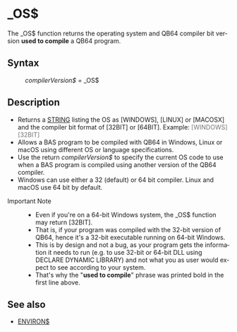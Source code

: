 <style>pre.codeide, pre.outputfixed, .outputcrt0 { background-color: #000 !important; color: #FFF !important; }</style><!DOCTYPE html>
<html class="client-nojs" dir="ltr" lang="en">
<head>
<title>_OS$ - QB64 Phoenix Edition Wiki</title>
</head>
<body class="mediawiki ltr sitedir-ltr mw-hide-empty-elt ns-0 ns-subject page-OS rootpage-OS skin-vector action-view skin-vector-legacy vector-feature-language-in-header-enabled vector-feature-language-in-main-page-header-disabled vector-feature-language-alert-in-sidebar-disabled vector-feature-sticky-header-disabled vector-feature-sticky-header-edit-disabled vector-feature-table-of-contents-disabled vector-feature-visual-enhancement-next-disabled">
<div class="mw-body" id="content" role="main">
<a id="top"></a>
<h1 class="firstHeading mw-first-heading" id="firstHeading">_OS$</h1>
<div class="vector-body" id="bodyContent">
<div class="mw-body-content mw-content-ltr" dir="ltr" id="mw-content-text" lang="en"><div class="mw-parser-output"><p>The <a class="mw-selflink selflink">_OS$</a> function returns the operating system and QB64 compiler bit version <b>used to compile</b> a QB64 program.
</p>
<h2><span class="mw-headline" id="Syntax">Syntax</span></h2>
<dl><dd><i>compilerVersion$</i> = <a class="mw-selflink selflink">_OS$</a></dd></dl>
<p>
</p>
<h2><span class="mw-headline" id="Description">Description</span></h2>
<ul><li>Returns a <a href="STRING" title="STRING">STRING</a> listing the OS as [WINDOWS], [LINUX] or [MACOSX] and the compiler bit format of [32BIT] or [64BIT]. Example: <span style="color:#777777;">[WINDOWS][32BIT]</span></li>
<li>Allows a BAS program to be compiled with QB64 in Windows, Linux or macOS using different OS or language specifications.</li>
<li>Use the return <i>compilerVersion$</i> to specify the current OS code to use when a BAS program is compiled using another version of the QB64 compiler.</li>
<li>Windows can use either a 32 (default) or 64 bit compiler. Linux and macOS use 64 bit by default.</li></ul>
<dl><dt>Important Note</dt>
<dd><ul><li>Even if you're on a 64-bit Windows system, the <a class="mw-selflink selflink">_OS$</a> function may return [32BIT].</li>
<li>That is, if your program was compiled with the 32-bit version of QB64, hence it's a 32-bit executable running on 64-bit Windows.</li>
<li>This is by design and not a bug, as your program gets the information it needs to run (e.g. to use 32-bit or 64-bit DLL using DECLARE DYNAMIC LIBRARY) and not what you as user would expect to see according to your system.</li>
<li>That's why the "<b>used to compile</b>" phrase was printed bold in the first line above.</li></ul></dd></dl>
<p>
</p>
<h2><span class="mw-headline" id="See_also">See also</span></h2>
<ul><li><a href="ENVIRON$" title="ENVIRON$">ENVIRON$</a></li></ul>
<p>
</p>
<!-- 
NewPP limit report
Cached time: 20240715062421
Cache expiry: 86400
Reduced expiry: false
Complications: [show‐toc]
CPU time usage: 0.020 seconds
Real time usage: 0.031 seconds
Preprocessor visited node count: 27/1000000
Post‐expand include size: 637/2097152 bytes
Template argument size: 48/2097152 bytes
Highest expansion depth: 3/100
Expensive parser function count: 0/100
Unstrip recursion depth: 0/20
Unstrip post‐expand size: 0/5000000 bytes
-->
<!--
Transclusion expansion time report (%,ms,calls,template)
100.00%   15.954      1 -total
 24.70%    3.941      1 Template:PageNavigation
 15.19%    2.424      1 Template:PageSyntax
 14.86%    2.371      2 Template:Parameter
 14.74%    2.352      1 Template:PageDescription
 14.11%    2.251      1 Template:PageSeeAlso
 12.71%    2.028      1 Template:Text
-->
<!-- Saved in parser cache with key qb64pnix_mw19894-mwmb_:pcache:idhash:211-0!canonical and timestamp 20240715062421 and revision id 7920.
 -->
</div>
</div>
</div>
</div>
</body>
</html>